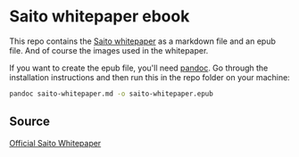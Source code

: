 # Saito whitepaper ebook

This repo contains the [Saito whitepaper](https://saito.io/saito-whitepaper.pdf) as a markdown file and an epub file. And of course the images used in the whitepaper.

If you want to create the epub file, you'll need [pandoc](https://pandoc.org/). Go through the installation instructions and then run this in the repo folder on your machine:

```sh
pandoc saito-whitepaper.md -o saito-whitepaper.epub
```

## Source

[Official Saito Whitepaper](https://saito.io/saito-whitepaper.pdf)